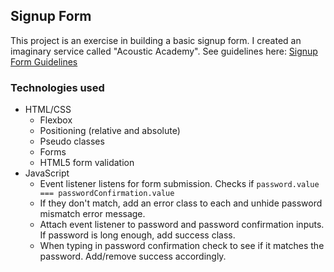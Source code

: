 ## Signup Form

This project is an exercise in building a basic signup form. I created an imaginary service called "Acoustic Academy". See guidelines here: [Signup Form Guidelines](https://www.theodinproject.com/lessons/intermediate-html-and-css-sign-up-form)

### Technologies used

- HTML/CSS
  - Flexbox
  - Positioning (relative and absolute)
  - Pseudo classes
  - Forms
  - HTML5 form validation
- JavaScript
  - Event listener listens for form submission. Checks if `password.value === passwordConfirmation.value`
  - If they don't match, add an error class to each and unhide password mismatch error message.
  - Attach event listener to password and password confirmation inputs. If password is long enough, add success class. 
  - When typing in password confirmation check to see if it matches the password. Add/remove success accordingly.